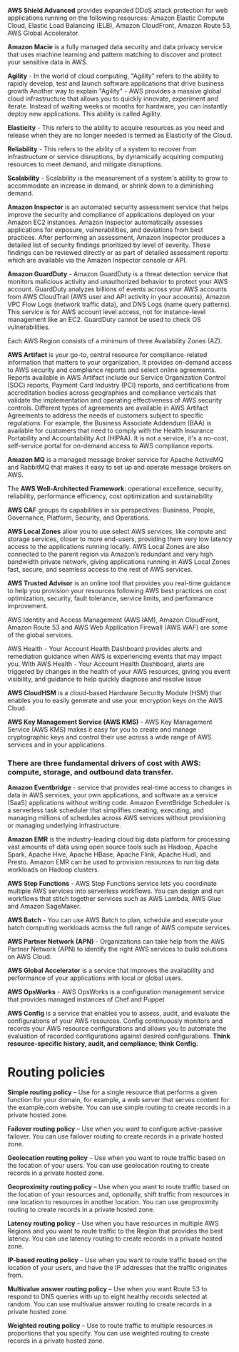 **AWS Shield Advanced** provides expanded DDoS attack protection for web applications running on the following resources: Amazon Elastic Compute Cloud, Elastic Load Balancing (ELB), Amazon CloudFront, Amazon Route 53, AWS Global Accelerator.

**Amazon Macie** is a fully managed data security and data privacy service that uses machine learning and pattern matching to discover and protect your sensitive data in AWS.

**Agility** - In the world of cloud computing, "Agility" refers to the ability to rapidly develop, test and launch software applications that drive business growth Another way to explain "Agility" - AWS provides a massive global cloud infrastructure that allows you to quickly innovate, experiment and iterate. Instead of waiting weeks or months for hardware, you can instantly deploy new applications. This ability is called Agility.

**Elasticity** - This refers to the ability to acquire resources as you need and release when they are no longer needed is termed as Elasticity of the Cloud.

**Reliability** - This refers to the ability of a system to recover from infrastructure or service disruptions, by dynamically acquiring computing resources to meet demand, and mitigate disruptions.

**Scalability** - Scalability is the measurement of a system's ability to grow to accommodate an increase in demand, or shrink down to a diminishing demand.

**Amazon Inspector** is an automated security assessment service that helps improve the security and compliance of applications deployed on your Amazon EC2 instances. Amazon Inspector automatically assesses applications for exposure, vulnerabilities, and deviations from best practices. After performing an assessment, Amazon Inspector produces a detailed list of security findings prioritized by level of severity. These findings can be reviewed directly or as part of detailed assessment reports which are available via the Amazon Inspector console or API.

**Amazon GuardDuty** - Amazon GuardDuty is a threat detection service that monitors malicious activity and unauthorized behavior to protect your AWS account. GuardDuty analyzes billions of events across your AWS accounts from AWS CloudTrail (AWS user and API activity in your accounts), Amazon VPC Flow Logs (network traffic data), and DNS Logs (name query patterns). This service is for AWS account level access, not for instance-level management like an EC2. GuardDuty cannot be used to check OS vulnerabilities.

Each AWS Region consists of a minimum of three Availability Zones (AZ).

**AWS Artifact** is your go-to, central resource for compliance-related information that matters to your organization. It provides on-demand access to AWS security and compliance reports and select online agreements. Reports available in AWS Artifact include our Service Organization Control (SOC) reports, Payment Card Industry (PCI) reports, and certifications from accreditation bodies across geographies and compliance verticals that validate the implementation and operating effectiveness of AWS security controls. Different types of agreements are available in AWS Artifact Agreements to address the needs of customers subject to specific regulations. For example, the Business Associate Addendum (BAA) is available for customers that need to comply with the Health Insurance Portability and Accountability Act (HIPAA). It is not a service, it's a no-cost, self-service portal for on-demand access to AWS compliance reports.

**Amazon MQ** is a managed message broker service for Apache ActiveMQ and RabbitMQ that makes it easy to set up and operate message brokers on AWS.

The **AWS Well-Architected Framework**: operational excellence, security, reliability, performance efficiency, cost optimization and sustainability 

**AWS CAF** groups its capabilities in six perspectives: Business, People, Governance, Platform, Security, and Operations.

**AWS Local Zones** allow you to use select AWS services, like compute and storage services, closer to more end-users, providing them very low latency access to the applications running locally. AWS Local Zones are also connected to the parent region via Amazon’s redundant and very high bandwidth private network, giving applications running in AWS Local Zones fast, secure, and seamless access to the rest of AWS services.

**AWS Trusted Advisor** is an online tool that provides you real-time guidance to help you provision your resources following AWS best practices on cost optimization, security, fault tolerance, service limits, and performance improvement.

AWS Identity and Access Management (AWS IAM), Amazon CloudFront, Amazon Route 53 and AWS Web Application Firewall (AWS WAF) are some of the global services.

AWS Health - Your Account Health Dashboard provides alerts and remediation guidance when AWS is experiencing events that may impact you.
With AWS Health - Your Account Health Dashboard, alerts are triggered by changes in the health of your AWS resources, giving you event visibility, and guidance to help quickly diagnose and resolve issue

**AWS CloudHSM** is a cloud-based Hardware Security Module (HSM) that enables you to easily generate and use your encryption keys on the AWS Cloud.

**AWS Key Management Service (AWS KMS)** - AWS Key Management Service (AWS KMS) makes it easy for you to create and manage cryptographic keys and control their use across a wide range of AWS services and in your applications. 

### There are three fundamental drivers of cost with AWS: compute, storage, and outbound data transfer.

**Amazon Eventbridge** - service that provides real-time access to changes in data in AWS services, your own applications, and software as a service (SaaS) applications without writing code. Amazon EventBridge Scheduler is a serverless task scheduler that simplifies creating, executing, and managing millions of schedules across AWS services without provisioning or managing underlying infrastructure.

**Amazon EMR** is the industry-leading cloud big data platform for processing vast amounts of data using open source tools such as Hadoop, Apache Spark, Apache Hive, Apache HBase, Apache Flink, Apache Hudi, and Presto. Amazon EMR can be used to provision resources to run big data workloads on Hadoop clusters.

**AWS Step Functions** - AWS Step Functions service lets you coordinate multiple AWS services into serverless workflows. You can design and run workflows that stitch together services such as AWS Lambda, AWS Glue and Amazon SageMaker.

**AWS Batch** - You can use AWS Batch to plan, schedule and execute your batch computing workloads across the full range of AWS compute services.

**AWS Partner Network (APN)** - Organizations can take help from the AWS Partner Network (APN) to identify the right AWS services to build solutions on AWS Cloud.

**AWS Global Accelerator** is a service that improves the availability and performance of your applications with local or global users. 

**AWS OpsWorks** - AWS OpsWorks is a configuration management service that provides managed instances of Chef and Puppet

**AWS Config** is a service that enables you to assess, audit, and evaluate the configurations of your AWS resources. Config continuously monitors and records your AWS resource configurations and allows you to automate the evaluation of recorded configurations against desired configurations. 
**Think resource-specific history, audit, and compliance; think Config.**

# Routing policies
**Simple routing policy** – Use for a single resource that performs a given function for your domain, for example, a web server that serves content for the example.com website. You can use simple routing to create records in a private hosted zone.

**Failover routing policy** – Use when you want to configure active-passive failover. You can use failover routing to create records in a private hosted zone.

**Geolocation routing policy** – Use when you want to route traffic based on the location of your users. You can use geolocation routing to create records in a private hosted zone.

**Geoproximity routing policy** – Use when you want to route traffic based on the location of your resources and, optionally, shift traffic from resources in one location to resources in another location. You can use geoproximity routing to create records in a private hosted zone.

**Latency routing policy** – Use when you have resources in multiple AWS Regions and you want to route traffic to the Region that provides the best latency. You can use latency routing to create records in a private hosted zone.

**IP-based routing policy** – Use when you want to route traffic based on the location of your users, and have the IP addresses that the traffic originates from.

**Multivalue answer routing policy** – Use when you want Route 53 to respond to DNS queries with up to eight healthy records selected at random. You can use multivalue answer routing to create records in a private hosted zone.

**Weighted routing policy** – Use to route traffic to multiple resources in proportions that you specify. You can use weighted routing to create records in a private hosted zone.














